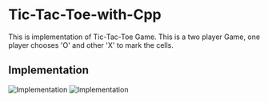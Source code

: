 # Tic-Tac-Toe-with-Cpp
This is implementation of Tic-Tac-Toe Game. This is a two player Game, one player chooses  'O' and other 'X' to mark the cells.

## Implementation 
![Implementation](https://github.com/vectorrb/Tic-Tac-Toe-with-Cpp/img/1.png)
![Implementation](https://github.com/vectorrb/Tic-Tac-Toe-with-Cpp/img/2.png)
